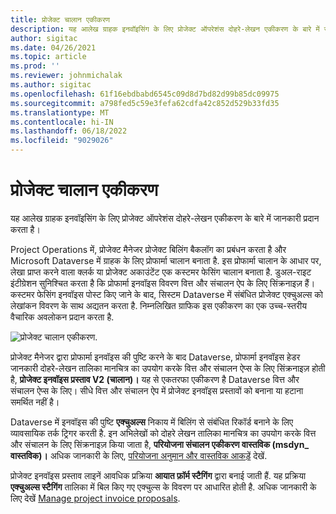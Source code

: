 ```yaml
---
title: प्रोजेक्ट चालान एकीकरण
description: यह आलेख ग्राहक इनवॉइसिंग के लिए प्रोजेक्ट ऑपरेशंस दोहरे-लेखन एकीकरण के बारे में जानकारी प्रदान करता है।
author: sigitac
ms.date: 04/26/2021
ms.topic: article
ms.prod: ''
ms.reviewer: johnmichalak
ms.author: sigitac
ms.openlocfilehash: 61f16ebdbabd6545c09d8d7bd82d99b85dc09975
ms.sourcegitcommit: a798fed5c59e3fefa62cdfa42c852d529b33fd35
ms.translationtype: MT
ms.contentlocale: hi-IN
ms.lasthandoff: 06/18/2022
ms.locfileid: "9029026"
---
```

# <a name="project-invoice-integration"></a>प्रोजेक्ट चालान एकीकरण

यह आलेख ग्राहक इनवॉइसिंग के लिए प्रोजेक्ट ऑपरेशंस दोहरे-लेखन एकीकरण के बारे में जानकारी प्रदान करता है।

Project Operations में, प्रोजेक्ट मैनेजर प्रोजेक्ट बिलिंग बैकलॉग का प्रबंधन करता है और Microsoft Dataverse में ग्राहक के लिए प्रोफार्मा चालान बनाता है. इस प्रोफार्मा चालान के आधार पर, लेखा प्राप्त करने वाला क्लर्क या प्रोजेक्ट अकाउंटेंट एक कस्टमर फेसिंग चालान बनाता है. डुअल-राइट इंटीग्रेशन सुनिश्चित करता है कि प्रोफार्मा इनवॉइस विवरण वित्त और संचालन ऐप के लिए सिंक्रनाइज़ हैं। कस्टमर फेसिंग इनवॉइस पोस्ट किए जाने के बाद, सिस्टम Dataverse में संबंधित प्रोजेक्ट एक्चुअल्स को लेखांकन विवरण के साथ अद्यतन करता है. निम्नलिखित ग्राफिक इस एकीकरण का एक उच्च-स्तरीय वैचारिक अवलोकन प्रदान करता है.

   ![प्रोजेक्ट चालान एकीकरण.](./media/DW5Invoicing.png)

प्रोजेक्ट मैनेजर द्वारा प्रोफार्मा इनवॉइस की पुष्टि करने के बाद Dataverse, प्रोफार्मा इनवॉइस हेडर जानकारी दोहरे-लेखन तालिका मानचित्र का उपयोग करके वित्त और संचालन ऐप्स के लिए सिंक्रनाइज़ होती है, **प्रोजेक्ट इनवॉइस प्रस्ताव V2 (चालान)।** यह से एकतरफा एकीकरण है Dataverse वित्त और संचालन ऐप्स के लिए। सीधे वित्त और संचालन ऐप में प्रोजेक्ट इनवॉइस प्रस्तावों को बनाना या हटाना समर्थित नहीं है।

Dataverse में इनवॉइस की पुष्टि **एक्चुअल्स** निकाय में बिलिंग से संबंधित रिकॉर्ड बनाने के लिए व्यावसायिक तर्क ट्रिगर करती है. इन अभिलेखों को दोहरे लेखन तालिका मानचित्र का उपयोग करके वित्त और संचालन के लिए सिंक्रनाइज़ किया जाता है, **परियोजना संचालन एकीकरण वास्तविक (msdyn\_ वास्तविक)।** अधिक जानकारी के लिए, [परियोजना अनुमान और वास्तविक आकड़ें](resource-dual-write-estimates-actuals.md) देखें. 

प्रोजेक्ट इनवॉइस प्रस्ताव लाइनें आवधिक प्रक्रिया **आयात फ़ॉर्म स्टैगिंग** द्वारा बनाई जाती हैं. यह प्रक्रिया **एक्चुअल्स स्टैगिंग** तालिका में बिल किए गए एक्चुल्स के विवरण पर आधारित होती है. अधिक जानकारी के लिए देखें [Manage project invoice proposals](../invoicing/format-update-project-invoice-proposals.md#create-project-invoice-proposals). 

